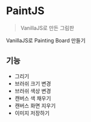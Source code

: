 # PaintJS

> VanillaJS로 만든 그림판

VanillaJS로 Painting Board 만들기

## 기능

- 그리기
- 브러쉬 크기 변경
- 브러쉬 색상 변경
- 캔버스 색 채우기
- 캔버스 화면 지우기
- 이미지 저장하기

